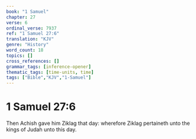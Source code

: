 ```yaml
---
book: "1 Samuel"
chapter: 27
verse: 6
ordinal_verse: 7937
ref: "1 Samuel 27:6"
translation: "KJV"
genre: "History"
word_count: 18
topics: []
cross_references: []
grammar_tags: [inference-opener]
thematic_tags: [time-units, time]
tags: ["Bible","KJV","1-Samuel"]
---
```


# 1 Samuel 27:6

Then Achish gave him Ziklag that day: wherefore Ziklag pertaineth unto the kings of Judah unto this day.
